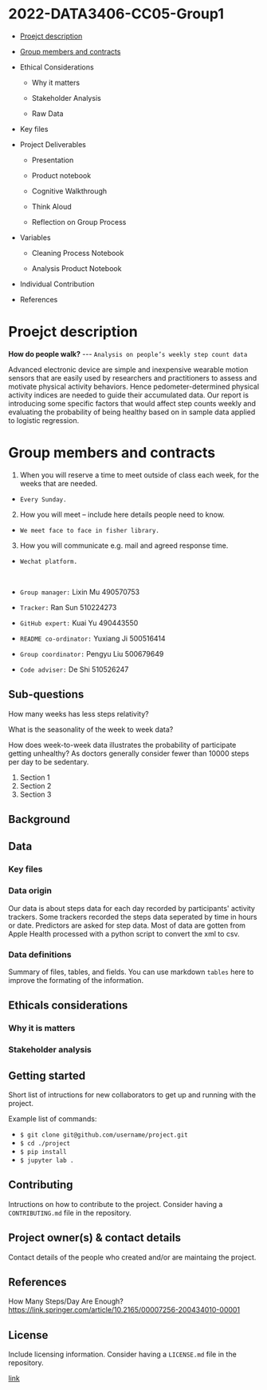 # 2022-DATA3406-CC05-Group1


- [Proejct description](https://github.sydney.edu.au/rsun5771/2022-DATA3406-CC05-Group1/blob/main/README.md#proejct-description)

- [Group members and contracts](https://github.sydney.edu.au/rsun5771/2022-DATA3406-CC05-Group1/blob/main/README.md#group-members-and-contracts)

- Ethical Considerations
  
  - Why it matters
  
  - Stakeholder Analysis
  
  - Raw Data
  
- Key files

- Project Deliverables

  - Presentation

  - Product notebook
 
  - Cognitive Walkthrough
  
  - Think Aloud
  
  - Reflection on Group Process
  
- Variables

  - Cleaning Process Notebook
  
  - Analysis Product Notebook


- Individual Contribution

- References


# Proejct description

**How do people walk?** --- `Analysis on people’s weekly step count data`

Advanced electronic device are simple and inexpensive wearable motion sensors that are easily used by researchers and practitioners to assess and motivate physical activity behaviors. Hence pedometer-determined physical activity indices are needed to guide their accumulated data. Our report is introducing some specific factors that would affect step counts weekly and evaluating the probability of being healthy based on in sample data applied to logistic regression.




# Group members and contracts

1. When you will reserve a time to meet outside of class each week, for the 
weeks that are needed.
* `Every Sunday.`
2. How you will meet – include here details people need to know.
* `We meet face to face in fisher library.`
3. How you will communicate e.g. mail and agreed response time.
* `Wechat platform.`

<br>

* `Group manager:` Lixin Mu 490570753

* `Tracker:` Ran Sun 510224273

* `GitHub expert:` Kuai Yu 490443550

* `README co-ordinator:` Yuxiang Ji 500516414

* `Group coordinator:` Pengyu Liu 500679649

* `Code adviser:` De Shi 510526247





## Sub-questions
How many weeks has less steps relativity?

What is the seasonality of the week to week data?

How does week-to-week data illustrates the probability of participate getting unhealthy? As doctors generally consider fewer than 10000 steps per day to be sedentary.




1. Section 1
2. Section 2
3. Section 3

## Background

## Data

### Key files

### Data origin

Our data is about steps data for each day recorded by participants' activity trackers. Some trackers recorded the steps data seperated by time in hours or date. Predictors are asked for step data. Most of data are gotten from Apple Health processed with a python script to convert the xml to csv.
 
### Data definitions

Summary of files, tables, and fields. You can use markdown `tables` here to improve the formating of the information.

## Ethicals considerations

### Why it is matters

### Stakeholder analysis


 
## Getting started

Short list of intructions for new collaborators to get up and running with the project.

Example list of commands:

- `$ git clone git@github.com/username/project.git`
- `$ cd ./project`
- `$ pip install`
- `$ jupyter lab .`

## Contributing

Intructions on how to contribute to the project. Consider having a `CONTRIBUTING.md` file in the repository.

## Project owner(s) & contact details

Contact details of the people who created and/or are maintaing the project.


## References
How Many Steps/Day Are Enough?
https://link.springer.com/article/10.2165/00007256-200434010-00001

## License

Include licensing information. Consider having a `LICENSE.md` file in the repository.

[link]('google.com')
